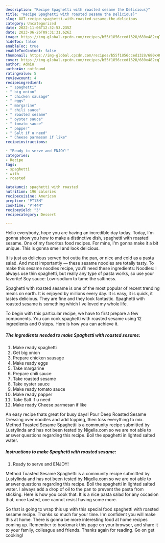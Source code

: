 ```yaml
---
description: "Recipe Spaghetti with roasted sesame the Delicious}"
title: "Recipe Spaghetti with roasted sesame the Delicious}"
slug: 887-recipe-spaghetti-with-roasted-sesame-the-delicious
category: Uncategorized
date: 2022-11-06T12:32:53.235Z
date: 2023-06-26T09:31:31.626Z
image: https://img-global.cpcdn.com/recipes/b55f1856cced1328/680x482cq70/spaghetti-with-roasted-sesame-recipe-main-photo.jpg
hideToc: false
enableToc: true
enableTocContent: false
thumbnail: https://img-global.cpcdn.com/recipes/b55f1856cced1328/680x482cq70/spaghetti-with-roasted-sesame-recipe-main-photo.jpg
cover: https://img-global.cpcdn.com/recipes/b55f1856cced1328/680x482cq70/spaghetti-with-roasted-sesame-recipe-main-photo.jpg
author: Admin
authorAv: notfound
ratingvalue: 5
reviewcount: 4
recipeingredient:
- " spaghetti"
- " big onion"
- " chicken sausage"
- " eggs"
- " margarine"
- " chili sauce"
- " roasted sesame"
- " oyster sauce"
- " tomato sauce"
- " papper"
- " Salt if u need"
- " Cheese parmesan if like"
recipeinstructions:

- "Ready to serve and ENJOY!"
categories:
- Recipe
tags:
- spaghetti
- with
- roasted

katakunci: spaghetti with roasted 
nutrition: 196 calories
recipecuisine: American
preptime: "PT13M"
cooktime: "PT44M"
recipeyield: "3"
recipecategory: Dessert

---
```



Hello everybody, hope you are having an incredible day today. Today, I'm gonna show you how to make a distinctive dish, spaghetti with roasted sesame. One of my favorites food recipes. For mine, I'm gonna make it a bit unique. This is gonna smell and look delicious.

It is just as delicious served hot outta the pan, or nice and cold as a pasta salad. And most importantly — these sesame noodles are totally tasty. To make this sesame noodles recipe, you&#39;ll need these ingredients: Noodles: I always use thin spaghetti, but really any type of pasta works, so use your favorite! Soy sauce: Low-sodium to tame the saltiness.

Spaghetti with roasted sesame is one of the most popular of recent trending meals on earth. It is enjoyed by millions every day. It is easy, it is quick, it tastes delicious. They are fine and they look fantastic. Spaghetti with roasted sesame is something which I've loved my whole life.


To begin with this particular recipe, we have to first prepare a few components. You can cook spaghetti with roasted sesame using 12 ingredients and 0 steps. Here is how you can achieve it.

<!--inarticleads1-->

##### The ingredients needed to make Spaghetti with roasted sesame:

1. Make ready  spaghetti
1. Get  big onion
1. Prepare  chicken sausage
1. Make ready  eggs
1. Take  margarine
1. Prepare  chili sauce
1. Take  roasted sesame
1. Take  oyster sauce
1. Make ready  tomato sauce
1. Make ready  papper
1. Take  Salt if u need
1. Make ready  Cheese parmesan if like


An easy recipe thats great for busy days! Pour Deep Roasted Sesame Dressing over noodles and add topping, then toss everything to mix. Method Toasted Sesame Spaghetti is a community recipe submitted by Lustylinda and has not been tested by Nigella.com so we are not able to answer questions regarding this recipe. Boil the spaghetti in lighted salted water. 

<!--inarticleads2-->

##### Instructions to make Spaghetti with roasted sesame:


1. Ready to serve and ENJOY!

Method Toasted Sesame Spaghetti is a community recipe submitted by Lustylinda and has not been tested by Nigella.com so we are not able to answer questions regarding this recipe. Boil the spaghetti in lighted salted water. I always add a drop of oil to the pan to prevent the pasta from sticking. Here is how you cook that. It is a nice pasta salad for any occasion that, once tasted, one cannot resist having some more. 

So that is going to wrap this up with this special food spaghetti with roasted sesame recipe. Thanks so much for your time. I'm confident you will make this at home. There is gonna be more interesting food at home recipes coming up. Remember to bookmark this page on your browser, and share it to your family, colleague and friends. Thanks again for reading. Go on get cooking!
